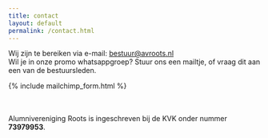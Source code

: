```yaml
---
title: contact
layout: default
permalink: /contact.html
---
```


Wij zijn te bereiken via e-mail: [bestuur@avroots.nl](mailto:bestuur@avroots.nl)<br/>
Wil je in onze promo whatsappgroep? Stuur ons een mailtje, of vraag dit aan een van de bestuursleden.

{% include mailchimp_form.html %}


<br/><br/>
Alumnivereniging Roots is ingeschreven bij de KVK onder nummer **73979953**.

